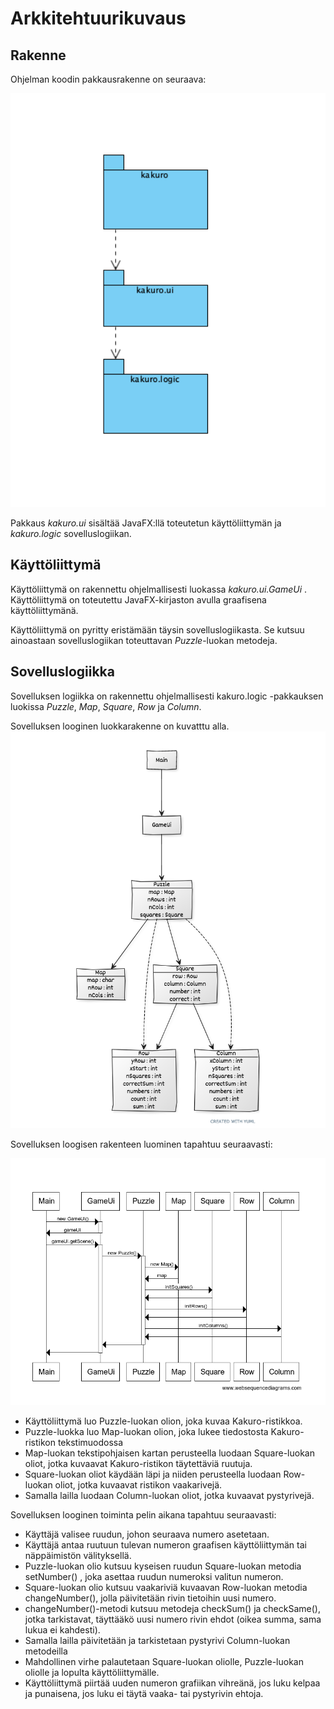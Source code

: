 
# Arkkitehtuurikuvaus

## Rakenne

Ohjelman koodin pakkausrakenne on seuraava:

<img src="png/package.png" width="750">

Pakkaus _kakuro.ui_ sisältää JavaFX:llä toteutetun käyttöliittymän ja _kakuro.logic_ sovelluslogiikan.

## Käyttöliittymä

Käyttöliittymä on rakennettu ohjelmallisesti luokassa _kakuro.ui.GameUi_ .  Käyttöliittymä on toteutettu JavaFX-kirjaston avulla graafisena käyttöliittymänä.

Käyttöliittymä on pyritty eristämään täysin sovelluslogiikasta.  Se kutsuu ainoastaan sovelluslogiikan toteuttavan _Puzzle_-luokan metodeja.

## Sovelluslogiikka

Sovelluksen logiikka on rakennettu ohjelmallisesti kakuro.logic -pakkauksen luokissa _Puzzle_,  _Map_, _Square_, _Row_  ja  _Column_.

Sovelluksen looginen luokkarakenne on kuvatttu alla.  
<img src="png/class.png" width="750">


Sovelluksen loogisen rakenteen luominen tapahtuu seuraavasti:

<img src="png/Kakuroinit.png" width="750">

- Käyttöliittymä luo Puzzle-luokan olion, joka kuvaa Kakuro-ristikkoa.
- Puzzle-luokka luo Map-luokan olion, joka lukee tiedostosta Kakuro-ristikon tekstimuodossa
-  Map-luokan tekstipohjaisen kartan perusteella luodaan Square-luokan oliot, jotka kuvaavat Kakuro-ristikon täytettäviä ruutuja.
- Square-luokan oliot käydään läpi ja niiden perusteella luodaan Row-luokan oliot, jotka kuvaavat ristikon vaakarivejä.
- Samalla lailla luodaan Column-luokan oliot, jotka kuvaavat pystyrivejä.


Sovelluksen looginen toiminta pelin aikana tapahtuu seuraavasti:

- Käyttäjä valisee ruudun, johon seuraava numero asetetaan.
- Käyttäjä antaa ruutuun tulevan numeron graafisen käyttöliittymän tai näppäimistön välityksellä.
- Puzzle-luokan olio kutsuu kyseisen ruudun Square-luokan metodia setNumber() , joka asettaa ruudun numeroksi valitun numeron.
- Square-luokan olio kutsuu vaakariviä kuvaavan Row-luokan metodia changeNumber(), jolla päivitetään rivin tietoihin uusi numero.
- changeNumber()-metodi kutsuu metodeja checkSum() ja checkSame(), jotka tarkistavat, täyttääkö uusi numero rivin ehdot (oikea summa, sama lukua ei kahdesti).
- Samalla lailla päivitetään ja tarkistetaan pystyrivi Column-luokan metodeilla
- Mahdollinen virhe palautetaan Square-luokan oliolle, Puzzle-luokan oliolle ja lopulta käyttöliittymälle.
- Käyttöliittymä piirtää uuden numeron grafiikan vihreänä, jos luku kelpaa ja punaisena, jos luku ei täytä vaaka- tai pystyrivin ehtoja.
